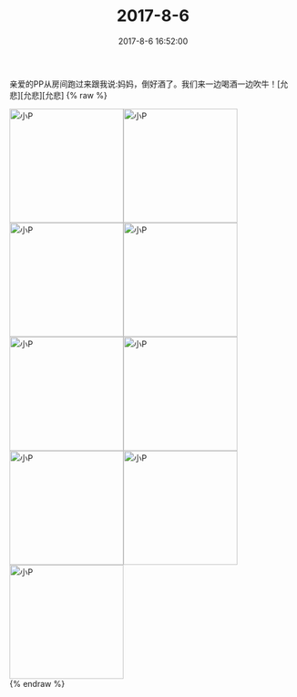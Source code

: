 ﻿---
title: "2017-8-6"
date: 2017-8-6 16:52:00
tags:
categories: 妈妈
---
亲爱的PP从房间跑过来跟我说:妈妈，倒好酒了。我们来一边喝酒一边吹牛！[允悲][允悲][允悲]
{% raw %}
<div style="width:500 px">
<div style="float:left; width:100 px"><img src="/images/微信图片_20171012165524.jpg" width="200" alt="小P"></div>
<div style="float:left; width:100 px"><img src="/images/微信图片_20171012165533.jpg" width="200" alt="小P"></div>
<div style="float:left; width:100 px"><img src="/images/微信图片_20171012165542.jpg" width="200" alt="小P"></div>
<div style="float:left; width:100 px"><img src="/images/微信图片_20171012165550.jpg" width="200" alt="小P"></div>
<div style="float:left; width:100 px"><img src="/images/微信图片_20171012165600.jpg" width="200" alt="小P"></div>
<div style="float:left; width:100 px"><img src="/images/微信图片_20171012165609.jpg" width="200" alt="小P"></div>
<div style="float:left; width:100 px"><img src="/images/微信图片_20171012165619.jpg" width="200" alt="小P"></div>
<div style="float:left; width:100 px"><img src="/images/微信图片_20171012165628.jpg" width="200" alt="小P"></div>
<div style="float:left; width:100 px"><img src="/images/微信图片_20171012165636.jpg" width="200" alt="小P"></div>
<div style="clear:both"></div>
</div>
{% endraw %}